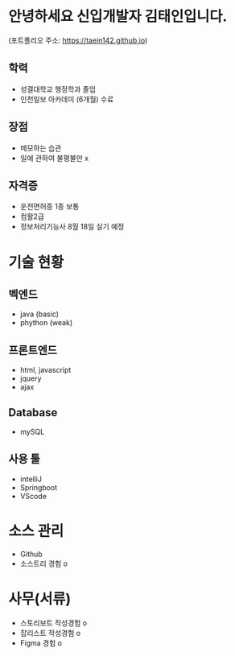 # 안녕하세요 신입개발자 김태인입니다.
(포트폴리오 주소: https://taein142.github.io)

## 학력
- 성결대학교 행정학과 졸업
- 인천일보 아카데미 (6개월) 수료

## 장점
- 메모하는 습관
- 일에 관하여 불평불만 x

## 자격증
- 운전면허증 1종 보통
- 컴활2급
- 정보처리기능사 8월 18일 실기 예정

# 기술 현황
## 벡엔드
- java (basic)
- phython (weak)

## 프론트엔드
- html, javascript
- jquery
- ajax

## Database 
- mySQL

## 사용 툴
- intelliJ
- Springboot
- VScode

# 소스 관리 
- Github
- 소스트리 경험 o

# 사무(서류)
 - 스토리보트 작성경험 o
 - 잡리스트 작성경험 o
 - Figma 경험 o

